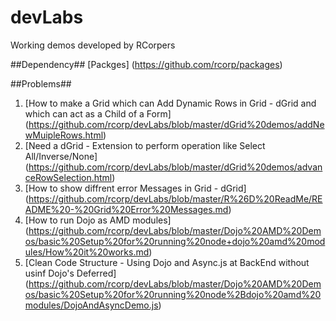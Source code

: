 devLabs
=======

Working demos developed by RCorpers


##Dependency##
[Packges] (https://github.com/rcorp/packages)


##Problems##
 1. [How to make a Grid which can Add Dynamic Rows in Grid - dGrid and which can act as a Child of a Form] (https://github.com/rcorp/devLabs/blob/master/dGrid%20demos/addNewMuipleRows.html)
 2. [Need a dGrid - Extension to perform operation like Select All/Inverse/None] (https://github.com/rcorp/devLabs/blob/master/dGrid%20demos/advanceRowSelection.html)
 3. [How to show diffrent error Messages in Grid - dGrid] (https://github.com/rcorp/devLabs/blob/master/R%26D%20ReadMe/README%20-%20Grid%20Error%20Messages.md)
 4. [How to run Dojo as AMD modules] (https://github.com/rcorp/devLabs/blob/master/Dojo%20AMD%20Demos/basic%20Setup%20for%20running%20node+dojo%20amd%20modules/How%20it%20works.md)
 5. [Clean Code Structure - Using Dojo and Async.js at BackEnd without usinf Dojo's Deferred] (https://github.com/rcorp/devLabs/blob/master/Dojo%20AMD%20Demos/basic%20Setup%20for%20running%20node%2Bdojo%20amd%20modules/DojoAndAsyncDemo.js)
